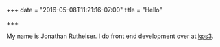 +++
date = "2016-05-08T11:21:16-07:00"
title = "Hello"

+++

My name is Jonathan Rutheiser. I do front end development over at
[kps3](http://kps3.com/).


